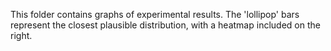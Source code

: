 This folder contains graphs of experimental results. The 'lollipop' bars represent the closest plausible distribution, with a heatmap included on the right. 
